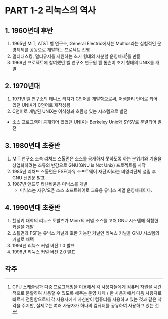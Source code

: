 # PART 1-2 리눅스의 역사

## 1. 1960년대 후반

1. 1965년 MIT, AT&T 벨 연구소, General Electric에서는 Multics라는 실험적인 운영체제를 공동으로 개발하는 프로젝트 진행
2. 멀티태스킹, 멀티유저를 지원하는 초기 형태의 시분할 운영체제[^1]를 만듦
3. 1969년 프로젝트에 참여했던 벨 연구소 연구원 켄 톰슨이 초기 형태의 UNIX를 개발

## 2. 1970년대

1. 1971년 벨 연구소의 데니스 리치가 C언어를 개발함으로써, 어셈블리 언어로 되어 있던 UNIX가 C언어로 재작성됨
2.  C언어로 개발된 UNIX는 이식성과 호환성 있는 시스템으로 발전
   - 소스 프로그램이 공개되어 있었던 UNIX는 Berkeley Unix와 SYSV로 분열되어 발전

## 3. 1980년대 초중반

1. MIT 연구소 소속 리처드 스톨먼은 소스를 공개하지 못하도록 하는 분위기와 기술을 상업화하려는 조류의 반감으로 GNU(GNU is Not Unix) 프로젝트를 시작
2. 1985년 리처드 스톨먼은 FSF(자유 소프트웨어 재단)이라는 비영리단체 설립 후 GNU 선언문 발표
3. 1987년 앤드루 타넨바움은 미닉스를 개발
   - 미닉스는 자유/오픈 소스 소프트웨어로 교육용 유닉스 계열 운영체제이다.

## 4. 1990년대 초중반

1. 헬싱키 대학의 리누스 토발즈가 Minix의 커널 소스를 고쳐 GNU 시스템에 적합한 커널을 개발
2. 스톨먼과 FSF는 유닉스 커널과 호환 가능한 커널인 리눅스 커널을 GNU 시스템의 커널로 채택
3. 1994년 리눅스 커널 버전 1.0 발표
4. 1996년 리눅스 커널 버전 2.0 발표



## 각주

[^1]: CPU 스케줄링과 다중 프로그래밍을 이용해서 각 사용자들에게 컴퓨터 자원을 시간적으로 분할하여 사용할 수 있도록 해주는 운영 체제 / 한 사용자에서 다음 사용자로 빠르게 전환함으로써 각 사용자에게 자신만이 컴퓨터를 사용하고 있는 것과 같은 착각을 주지만, 실제로는 여러 사용자가 하나의 컴퓨터를 공유하여 사용하고 있는 것
